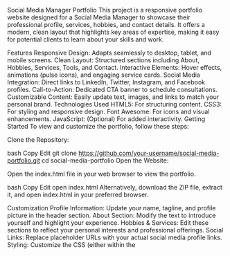 Social Media Manager Portfolio
This project is a responsive portfolio website designed for a Social Media Manager to showcase their professional profile, services, hobbies, and contact details. It offers a modern, clean layout that highlights key areas of expertise, making it easy for potential clients to learn about your skills and work.

Features
Responsive Design: Adapts seamlessly to desktop, tablet, and mobile screens.
Clean Layout: Structured sections including About, Hobbies, Services, Tools, and Contact.
Interactive Elements: Hover effects, animations (pulse icons), and engaging service cards.
Social Media Integration: Direct links to LinkedIn, Twitter, Instagram, and Facebook profiles.
Call-to-Action: Dedicated CTA banner to schedule consultations.
Customizable Content: Easily update text, images, and links to match your personal brand.
Technologies Used
HTML5: For structuring content.
CSS3: For styling and responsive design.
Font Awesome: For icons and visual enhancements.
JavaScript: (Optional) For added interactivity.
Getting Started
To view and customize the portfolio, follow these steps:

Clone the Repository:

bash
Copy
Edit
git clone https://github.com/your-username/social-media-portfolio.git
cd social-media-portfolio
Open the Website:

Open the index.html file in your web browser to view the portfolio.

bash
Copy
Edit
open index.html
Alternatively, download the ZIP file, extract it, and open index.html in your preferred browser.

Customization
Profile Information: Update your name, tagline, and profile picture in the header section.
About Section: Modify the text to introduce yourself and highlight your experience.
Hobbies & Services: Edit these sections to reflect your personal interests and professional offerings.
Social Links: Replace placeholder URLs with your actual social media profile links.
Styling: Customize the CSS (either within the <style> tag or via an external stylesheet) to tailor colors, fonts, and layouts to your brand.
Deployment
You can deploy this static website on any hosting platform like GitHub Pages, Netlify, or Vercel. Simply upload the project files and configure your hosting settings.

Credits
Design Inspiration: Modern portfolio design trends tailored for social media managers.
Icons: Provided by Font Awesome.
License
This project is open source and available under the MIT License.


